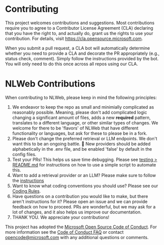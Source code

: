# Contributing

This project welcomes contributions and suggestions.  Most contributions require you to agree to a
Contributor License Agreement (CLA) declaring that you have the right to, and actually do, grant us
the rights to use your contribution. For details, visit <https://cla.opensource.microsoft.com>.

When you submit a pull request, a CLA bot will automatically determine whether you need to provide
a CLA and decorate the PR appropriately (e.g., status check, comment). Simply follow the instructions
provided by the bot. You will only need to do this once across all repos using our CLA.

# NLWeb Contributions

When contributing to NLWeb, please keep in mind the following principles:

1. We endeavor to keep the repo as small and minimially complicated as reasonably possible.  Meaning, please don't add complicated logic changing a significant amount of files, adds a new **required** pattern, translates to a different language, or other similar types of changes.  We welcome for there to be 'flavors' of NLWeb that have different functionality or languages, but ask for these to please be in a fork.  
2. Please don't change the preferred retrieval or LLM endpoints.  We don't want this to be an ongoing battle. 🙂 New providers should be added alphabetically in the .env file, and be enabled 'false' by default in the config files.
3. Test your PRs!  This helps us save time debugging.  Please see [testing > README.md](/code/testing/README.md) for instructions on how to use a simple script to automate this.
4. Want to add a retrieval provider or an LLM?  Please make sure to follow the [instructions](docs/nlweb-providers.md)
5. Want to know what coding conventions you should use?  Please see our [Coding Rules](/docs/nlweb-codingrules.md).
6. Have questions on a contribution you would like to make, but there aren't instructions for it?  Please open an issue and we can provide feedback on how to proceed.  PRs are wonderful, but we may ask for a lot of changes, and it also helps us improve our documentation.
7. THANK YOU.  We appreciate your contributions!

This project has adopted the [Microsoft Open Source Code of Conduct](https://opensource.microsoft.com/codeofconduct/).
For more information see the [Code of Conduct FAQ](https://opensource.microsoft.com/codeofconduct/faq/) or
contact [opencode@microsoft.com](mailto:opencode@microsoft.com) with any additional questions or comments.